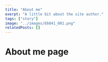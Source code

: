 ```yaml
---
title: "About me"
exerpt: "A little bit about the site author."
tags: ["story"]
image: "../images/E6841_001.png"
relatedPosts: []
---
```


# About me page
